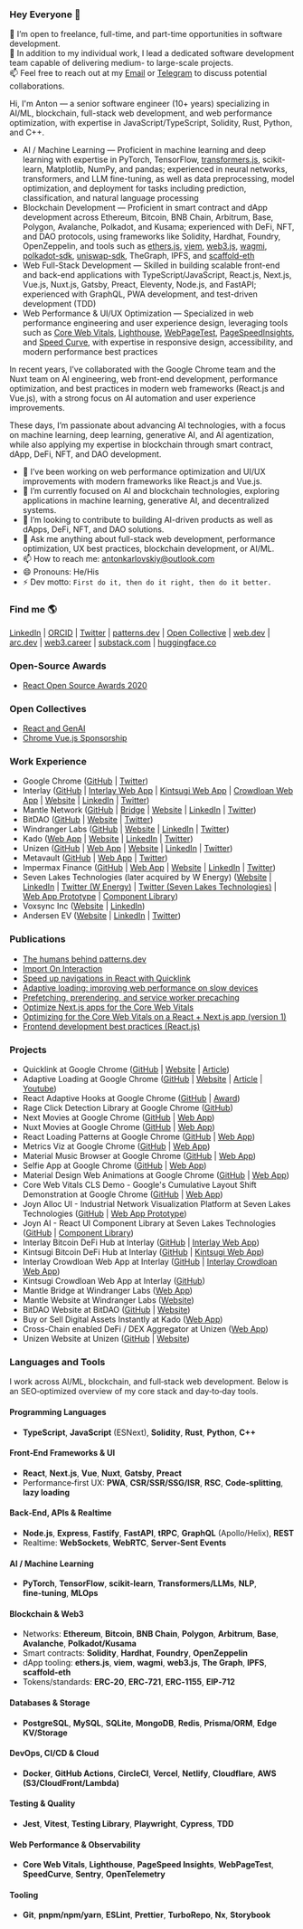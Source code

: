### Hey Everyone 👋

💼 I’m open to freelance, full-time, and part-time opportunities in software development.  
👥 In addition to my individual work, I lead a dedicated software development team capable of delivering medium- to large-scale projects.  
📫 Feel free to reach out at my [Email](mailto:antonkarlovskiy@outlook.com) or [Telegram](https://t.me/anton_karlovskiy) to discuss potential collaborations.  

Hi, I'm Anton — a senior software engineer (10+ years) specializing in AI/ML, blockchain, full-stack web development, and web performance optimization, with expertise in JavaScript/TypeScript, Solidity, Rust, Python, and C++.

- AI / Machine Learning — Proficient in machine learning and deep learning with expertise in PyTorch, TensorFlow, [transformers.js](https://huggingface.co/docs/transformers.js), scikit-learn, Matplotlib, NumPy, and pandas; experienced in neural networks, transformers, and LLM fine-tuning, as well as data preprocessing, model optimization, and deployment for tasks including prediction, classification, and natural language processing
- Blockchain Development — Proficient in smart contract and dApp development across Ethereum, Bitcoin, BNB Chain, Arbitrum, Base, Polygon, Avalanche, Polkadot, and Kusama; experienced with DeFi, NFT, and DAO protocols, using frameworks like Solidity, Hardhat, Foundry, OpenZeppelin, and tools such as [ethers.js](https://github.com/ethers-io/ethers.js), [viem](https://github.com/wevm/viem), [web3.js](https://github.com/web3/web3.js), [wagmi](https://github.com/wevm/wagmi), [polkadot-sdk](https://github.com/paritytech/polkadot-sdk), [uniswap-sdk](https://github.com/Uniswap/sdks), TheGraph, IPFS, and [scaffold-eth](https://github.com/scaffold-eth/scaffold-eth-2)
- Web Full-Stack Development — Skilled in building scalable front-end and back-end applications with TypeScript/JavaScript, React.js, Next.js, Vue.js, Nuxt.js, Gatsby, Preact, Eleventy, Node.js, and FastAPI; experienced with GraphQL, PWA development, and test-driven development (TDD)
- Web Performance & UI/UX Optimization — Specialized in web performance engineering and user experience design, leveraging tools such as [Core Web Vitals](https://web.dev/vitals), [Lighthouse](https://github.com/GoogleChrome/lighthouse), [WebPageTest](https://webpagetest.org), [PageSpeedInsights](https://developers.google.com/speed/pagespeed/insights), and [Speed Curve](https://speedcurve.com), with expertise in responsive design, accessibility, and modern performance best practices

In recent years, I’ve collaborated with the Google Chrome team and the Nuxt team on AI engineering, web front-end development, performance optimization, and best practices in modern web frameworks (React.js and Vue.js), with a strong focus on AI automation and user experience improvements.

These days, I’m passionate about advancing AI technologies, with a focus on machine learning, deep learning, generative AI, and AI agentization, while also applying my expertise in blockchain through smart contract, dApp, DeFi, NFT, and DAO development.

- 🌱 I’ve been working on web performance optimization and UI/UX improvements with modern frameworks like React.js and Vue.js.
- 🌱 I’m currently focused on AI and blockchain technologies, exploring applications in machine learning, generative AI, and decentralized systems.
- 🤔 I’m looking to contribute to building AI-driven products as well as dApps, DeFi, NFT, and DAO solutions.
- 💬 Ask me anything about full-stack web development, performance optimization, UX best practices, blockchain development, or AI/ML.
- 📫 How to reach me: antonkarlovskiy@outlook.com
- 😄 Pronouns: He/His
- ⚡ Dev motto: `First do it, then do it right, then do it better.`

### Find me 🌎

[LinkedIn](https://www.linkedin.com/in/anton-karlovskiy) | [ORCID](https://orcid.org/0009-0001-3688-3613) | [Twitter](https://x.com/antonkarlovskiy) | [patterns.dev](https://www.patterns.dev/about) | [Open Collective](https://opencollective.com/anton-karlovskiy) | [web.dev](https://web.dev/authors/antonkarlovskiy) | [arc.dev](https://arc.dev/@antonkarlovskiy) | [web3.career](https://web3.career/@antonkarlovskiy) | [substack.com](https://substack.com/@antonkarlovskiy) | [huggingface.co](https://huggingface.co/anton-karlovskiy)

### Open-Source Awards

- [React Open Source Awards 2020](https://osawards.com/react/2020)

### Open Collectives

- [React and GenAI](https://opencollective.com/chrome-react-ai)
- [Chrome Vue.js Sponsorship](https://opencollective.com/chrome-vue)

### Work Experience

- Google Chrome ([GitHub](https://github.com/GoogleChrome) | [Twitter](https://x.com/googlechrome))
- Interlay ([GitHub](https://github.com/interlay) | [Interlay Web App](https://app.interlay.io) | [Kintsugi Web App](https://kintsugi.interlay.io) | [Crowdloan Web App](https://crowdloan.interlay.io) | [Website](https://www.interlay.io) | [LinkedIn](https://www.linkedin.com/company/interlay-network) | [Twitter](https://x.com/interlayhq))
- Mantle Network ([GitHub](https://github.com/mantlenetworkio) | [Bridge](https://app.mantle.xyz/bridge) | [Website](https://www.mantle.xyz) | [LinkedIn](https://www.linkedin.com/company/0xmantle) | [Twitter](https://x.com/0xMantle))
- BitDAO ([GitHub](https://github.com/bitdao-io) | [Website](https://bitdao.io) | [Twitter](https://x.com/bitdao_official))
- Windranger Labs ([GitHub](https://github.com/windranger-io) | [Website](https://www.windranger.io) | [LinkedIn](https://www.linkedin.com/company/windranger) | [Twitter](https://x.com/windrangerlabs))
- Kado ([Web App](https://swapped.com) | [Website](https://www.kado.money) | [LinkedIn](https://www.linkedin.com/company/kado-software) | [Twitter](https://x.com/kado_money))
- Unizen ([GitHub](https://github.com/unizen-io) | [Web App](https://app.unizen.io) | [Website](https://www.unizen.io) | [LinkedIn](https://www.linkedin.com/company/unizen-io) | [Twitter](https://x.com/unizen_io))
- Metavault ([GitHub](https://github.com/metavaultorg) | [Web App](https://metavault.trade) | [Twitter](https://x.com/MetavaultTRADE))
- Impermax Finance ([GitHub](https://github.com/Impermax-Finance) | [Web App](https://app.impermax.finance) | [Website](https://www.impermax.finance) | [LinkedIn](https://www.linkedin.com/company/impermax-finance) | [Twitter](https://x.com/impermaxfinance))
- Seven Lakes Technologies (later acquired by W Energy) ([Website](https://wenergysoftware.com) | [LinkedIn](https://www.linkedin.com/company/wenergysoftware) | [Twitter (W Energy)](https://x.com/wenergysoftware) | [Twitter (Seven Lakes Technologies)](https://x.com/sevenlakestech) | [Web App Prototype](https://joyn-allocation-app.vercel.app) | [Component Library](https://joyn-alloc-fdg-ui-storybook.netlify.app))
- Voxsync Inc ([Website](https://voxsync.com) | [LinkedIn](https://ca.linkedin.com/company/voxsync))
- Andersen EV ([Website](https://andersen-ev.com) | [LinkedIn](https://www.linkedin.com/company/andersenev) | [Twitter](https://x.com/andersen_ev))

### Publications

- [The humans behind patterns.dev](https://www.patterns.dev/about)
- [Import On Interaction](https://www.patterns.dev/vanilla/import-on-interaction)
- [Speed up navigations in React with Quicklink](https://web.dev/articles/quicklink)
- [Adaptive loading: improving web performance on slow devices](https://web.dev/articles/adaptive-loading-cds-2019)
- [Prefetching, prerendering, and service worker precaching](https://web.dev/learn/performance/prefetching-prerendering-precaching)
- [Optimize Next.js apps for the Core Web Vitals](https://www.patterns.dev/react/nextjs-vitals)
- [Optimizing for the Core Web Vitals on a React + Next.js app (version 1)](https://docs.google.com/document/d/136WONXn9_Qqhs_wPxwWhsMcAOzVw1HoI8496A9oY6AQ/edit?tab=t.0#heading=h.8bq8e129whbh)
- [Frontend development best practices (React.js)](https://gist.github.com/anton-karlovskiy/44d143bb7be5e03bf1db53d54f4874fa)

### Projects

- Quicklink at Google Chrome ([GitHub](https://github.com/GoogleChromeLabs/quicklink) | [Website](https://getquick.link) | [Article](https://web.dev/articles/quicklink))
- Adaptive Loading at Google Chrome ([GitHub](https://github.com/GoogleChromeLabs/adaptive-loading) | [Website](https://adaptive-loading.web.app) | [Article](https://web.dev/articles/adaptive-loading-cds-2019) | [Youtube](https://www.youtube.com/watch?v=puUPpVrIRkc))
- React Adaptive Hooks at Google Chrome ([GitHub](https://github.com/GoogleChromeLabs/react-adaptive-hooks) | [Award](https://osawards.com/react/2020))
- Rage Click Detection Library at Google Chrome ([GitHub](https://github.com/addyosmani/rage-click))
- Next Movies at Google Chrome ([GitHub](https://github.com/tastejs/next-movies) | [Web App](https://movies-pi.vercel.app))
- Nuxt Movies at Google Chrome ([GitHub](https://github.com/tastejs/nuxt-movies) | [Web App](https://nuxt-movies.vercel.app))
- React Loading Patterns at Google Chrome ([GitHub](https://github.com/anton-karlovskiy/loading-patterns-tool) | [Web App](https://loading-patterns.zaps.dev))
- Metrics Viz at Google Chrome ([GitHub](https://github.com/anton-karlovskiy/cra-metrics-visualizer) | [Web App](https://cra-metrics-visualizer.vercel.app))
- Material Music Browser at Google Chrome ([GitHub](https://github.com/anton-karlovskiy/cra-material-music-browser) | [Web App](https://music.zaps.dev))
- Selfie App at Google Chrome ([GitHub](https://github.com/addyosmani/selfie-app) | [Web App](https://selfie-everyday-app.firebaseapp.com))
- Material Design Web Animations at Google Chrome ([GitHub](https://github.com/anton-karlovskiy/material-design-web-animations-demo) | [Web App](https://animations.zaps.dev))
- Core Web Vitals CLS Demo - Google's Cumulative Layout Shift Demonstration at Google Chrome ([GitHub](https://github.com/addyosmani/launch/tree/dev/web-vitals) | [Web App](https://web-vitals.zaps.dev))
- Joyn Alloc UI - Industrial Network Visualization Platform at Seven Lakes Technologies ([GitHub](https://github.com/anton-karlovskiy/joyn-allocation-app) | [Web App Prototype](https://joyn-allocation-app.vercel.app))
- Joyn AI - React UI Component Library at Seven Lakes Technologies ([GitHub](https://github.com/anton-karlovskiy/joyn-ai-component-library) | [Component Library](https://joyn-alloc-fdg-ui-storybook.netlify.app))
- Interlay Bitcoin DeFi Hub at Interlay ([GitHub](https://github.com/interlay/interbtc-ui) | [Interlay Web App](https://app.interlay.io))
- Kintsugi Bitcoin DeFi Hub at Interlay ([GitHub](https://github.com/interlay/interbtc-ui) | [Kintsugi Web App](https://kintsugi.interlay.io))
- Interlay Crowdloan Web App at Interlay ([GitHub](https://github.com/anton-karlovskiy/interlay-crowdloan) | [Interlay Crowdloan Web App](https://crowdloan.interlay.io))
- Kintsugi Crowdloan Web App at Interlay ([GitHub](https://github.com/anton-karlovskiy/kintsugi-crowdloan))
- Mantle Bridge at Windranger Labs ([Web App](https://bridge.mantle.xyz))
- Mantle Website at Windranger Labs ([Website](https://mantle.xyz))
- BitDAO Website at BitDAO ([GitHub](https://github.com/anton-karlovskiy/bitdao-website) | [Website](https://bitdao.io))
- Buy or Sell Digital Assets Instantly at Kado ([Web App](https://swapped.com))
- Cross-Chain enabled DeFi / DEX Aggregator at Unizen ([Web App](https://app.unizen.io))
- Unizen Website at Unizen ([GitHub](https://github.com/unizen-io/unizen-web) | [Website](https://www.unizen.io))

### Languages and Tools

I work across AI/ML, blockchain, and full‑stack web development. Below is an SEO‑optimized overview of my core stack and day‑to‑day tools.

#### Programming Languages

- **TypeScript**, **JavaScript** (ESNext), **Solidity**, **Rust**, **Python**, **C++**

#### Front‑End Frameworks & UI

- **React**, **Next.js**, **Vue**, **Nuxt**, **Gatsby**, **Preact**
- Performance‑first UX: **PWA**, **CSR/SSR/SSG/ISR**, **RSC**, **Code‑splitting**, **lazy loading**

#### Back‑End, APIs & Realtime

- **Node.js**, **Express**, **Fastify**, **FastAPI**, **tRPC**, **GraphQL** (Apollo/Helix), **REST**
- Realtime: **WebSockets**, **WebRTC**, **Server‑Sent Events**

#### AI / Machine Learning

- **PyTorch**, **TensorFlow**, **scikit‑learn**, **Transformers/LLMs**, **NLP**, **fine‑tuning**, **MLOps**

#### Blockchain & Web3

- Networks: **Ethereum**, **Bitcoin**, **BNB Chain**, **Polygon**, **Arbitrum**, **Base**, **Avalanche**, **Polkadot/Kusama**
- Smart contracts: **Solidity**, **Hardhat**, **Foundry**, **OpenZeppelin**
- dApp tooling: **ethers.js**, **viem**, **wagmi**, **web3.js**, **The Graph**, **IPFS**, **scaffold‑eth**
- Tokens/standards: **ERC‑20**, **ERC‑721**, **ERC‑1155**, **EIP‑712**

#### Databases & Storage

- **PostgreSQL**, **MySQL**, **SQLite**, **MongoDB**, **Redis**, **Prisma/ORM**, **Edge KV/Storage**

#### DevOps, CI/CD & Cloud

- **Docker**, **GitHub Actions**, **CircleCI**, **Vercel**, **Netlify**, **Cloudflare**, **AWS (S3/CloudFront/Lambda)**

#### Testing & Quality

- **Jest**, **Vitest**, **Testing Library**, **Playwright**, **Cypress**, **TDD**

#### Web Performance & Observability

- **Core Web Vitals**, **Lighthouse**, **PageSpeed Insights**, **WebPageTest**, **SpeedCurve**, **Sentry**, **OpenTelemetry**

#### Tooling

- **Git**, **pnpm/npm/yarn**, **ESLint**, **Prettier**, **TurboRepo**, **Nx**, **Storybook**